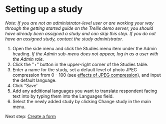# Setting up a study

*Note: If you are not an administrator-level user or are working your way through the getting started guide on the
Trellis demo server, you should have already been assigned a study and can skip this step. If you do not have an 
assigned study, contact the study administrator.*

1. Open the side menu and click the Studies menu item under the Admin heading. *If the Admin sub-menu does not appear,
   log in as a user with the Admin role.*
2. Click the "+" button in the upper-right corner of the Studies table.
3. Enter a name for the study, set a default level of photo JPEG compression from 0 - 100 (see 
   [effects of JPEG compression](https://en.wikipedia.org/wiki/JPEG#Effects_of_JPEG_compression)), and input the default 
   language. 
4. Click "Save'
5. Add any additional languages you want to translate respondent facing text into by typing them into the Languages 
   field. 
6. Select the newly added study by clicking Change study in the main menu.

Next step: [Create a form](Create-form.md)
